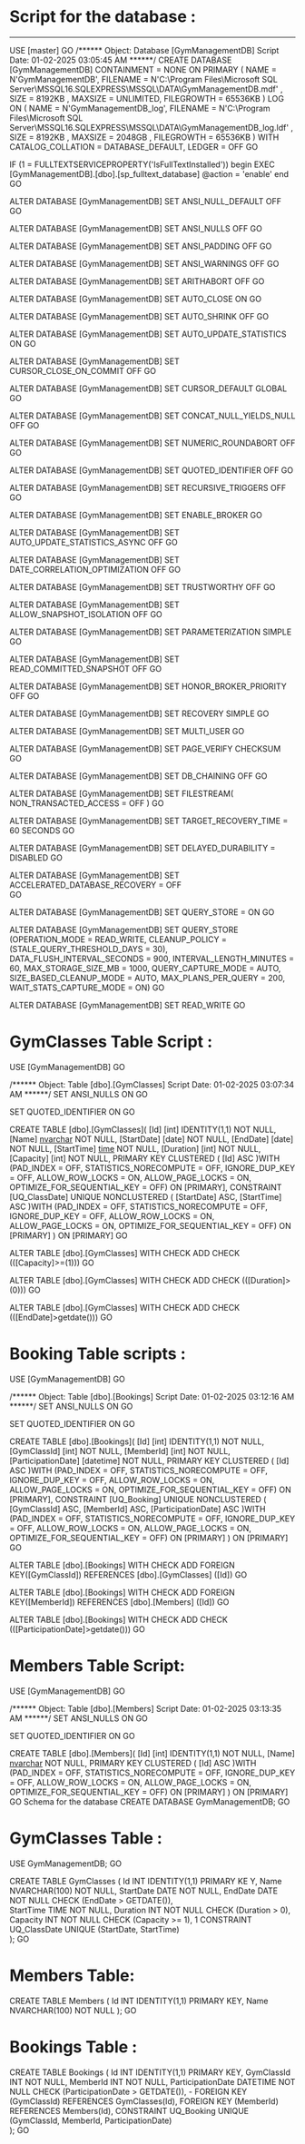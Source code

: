 # Script for the database :
----------------------------------------------------------------------------------------------------------------------------------------------------------------------------
USE [master]
GO
/****** Object:  Database [GymManagementDB]    Script Date: 01-02-2025 03:05:45 AM ******/
CREATE DATABASE [GymManagementDB]
 CONTAINMENT = NONE
 ON  PRIMARY 
( NAME = N'GymManagementDB', FILENAME = N'C:\Program Files\Microsoft SQL Server\MSSQL16.SQLEXPRESS\MSSQL\DATA\GymManagementDB.mdf' , SIZE = 8192KB , MAXSIZE = UNLIMITED, FILEGROWTH = 65536KB )
 LOG ON 
( NAME = N'GymManagementDB_log', FILENAME = N'C:\Program Files\Microsoft SQL Server\MSSQL16.SQLEXPRESS\MSSQL\DATA\GymManagementDB_log.ldf' , SIZE = 8192KB , MAXSIZE = 2048GB , FILEGROWTH = 65536KB )
 WITH CATALOG_COLLATION = DATABASE_DEFAULT, LEDGER = OFF
GO

IF (1 = FULLTEXTSERVICEPROPERTY('IsFullTextInstalled'))
begin
EXEC [GymManagementDB].[dbo].[sp_fulltext_database] @action = 'enable'
end
GO

ALTER DATABASE [GymManagementDB] SET ANSI_NULL_DEFAULT OFF 
GO

ALTER DATABASE [GymManagementDB] SET ANSI_NULLS OFF 
GO

ALTER DATABASE [GymManagementDB] SET ANSI_PADDING OFF 
GO

ALTER DATABASE [GymManagementDB] SET ANSI_WARNINGS OFF 
GO

ALTER DATABASE [GymManagementDB] SET ARITHABORT OFF 
GO

ALTER DATABASE [GymManagementDB] SET AUTO_CLOSE ON 
GO

ALTER DATABASE [GymManagementDB] SET AUTO_SHRINK OFF 
GO

ALTER DATABASE [GymManagementDB] SET AUTO_UPDATE_STATISTICS ON 
GO

ALTER DATABASE [GymManagementDB] SET CURSOR_CLOSE_ON_COMMIT OFF 
GO

ALTER DATABASE [GymManagementDB] SET CURSOR_DEFAULT  GLOBAL 
GO

ALTER DATABASE [GymManagementDB] SET CONCAT_NULL_YIELDS_NULL OFF 
GO

ALTER DATABASE [GymManagementDB] SET NUMERIC_ROUNDABORT OFF 
GO

ALTER DATABASE [GymManagementDB] SET QUOTED_IDENTIFIER OFF 
GO

ALTER DATABASE [GymManagementDB] SET RECURSIVE_TRIGGERS OFF 
GO

ALTER DATABASE [GymManagementDB] SET  ENABLE_BROKER 
GO

ALTER DATABASE [GymManagementDB] SET AUTO_UPDATE_STATISTICS_ASYNC OFF 
GO

ALTER DATABASE [GymManagementDB] SET DATE_CORRELATION_OPTIMIZATION OFF 
GO

ALTER DATABASE [GymManagementDB] SET TRUSTWORTHY OFF 
GO

ALTER DATABASE [GymManagementDB] SET ALLOW_SNAPSHOT_ISOLATION OFF 
GO

ALTER DATABASE [GymManagementDB] SET PARAMETERIZATION SIMPLE 
GO

ALTER DATABASE [GymManagementDB] SET READ_COMMITTED_SNAPSHOT OFF 
GO

ALTER DATABASE [GymManagementDB] SET HONOR_BROKER_PRIORITY OFF 
GO

ALTER DATABASE [GymManagementDB] SET RECOVERY SIMPLE 
GO

ALTER DATABASE [GymManagementDB] SET  MULTI_USER 
GO

ALTER DATABASE [GymManagementDB] SET PAGE_VERIFY CHECKSUM  
GO

ALTER DATABASE [GymManagementDB] SET DB_CHAINING OFF 
GO

ALTER DATABASE [GymManagementDB] SET FILESTREAM( NON_TRANSACTED_ACCESS = OFF ) 
GO

ALTER DATABASE [GymManagementDB] SET TARGET_RECOVERY_TIME = 60 SECONDS 
GO

ALTER DATABASE [GymManagementDB] SET DELAYED_DURABILITY = DISABLED 
GO

ALTER DATABASE [GymManagementDB] SET ACCELERATED_DATABASE_RECOVERY = OFF  
GO

ALTER DATABASE [GymManagementDB] SET QUERY_STORE = ON
GO

ALTER DATABASE [GymManagementDB] SET QUERY_STORE (OPERATION_MODE = READ_WRITE, CLEANUP_POLICY = (STALE_QUERY_THRESHOLD_DAYS = 30), DATA_FLUSH_INTERVAL_SECONDS = 900, INTERVAL_LENGTH_MINUTES = 60, MAX_STORAGE_SIZE_MB = 1000, QUERY_CAPTURE_MODE = AUTO, SIZE_BASED_CLEANUP_MODE = AUTO, MAX_PLANS_PER_QUERY = 200, WAIT_STATS_CAPTURE_MODE = ON)
GO

ALTER DATABASE [GymManagementDB] SET  READ_WRITE 
GO
# GymClasses Table Script :
USE [GymManagementDB]
GO

/****** Object:  Table [dbo].[GymClasses]    Script Date: 01-02-2025 03:07:34 AM ******/
SET ANSI_NULLS ON
GO

SET QUOTED_IDENTIFIER ON
GO

CREATE TABLE [dbo].[GymClasses](
	[Id] [int] IDENTITY(1,1) NOT NULL,
	[Name] [nvarchar](100) NOT NULL,
	[StartDate] [date] NOT NULL,
	[EndDate] [date] NOT NULL,
	[StartTime] [time](7) NOT NULL,
	[Duration] [int] NOT NULL,
	[Capacity] [int] NOT NULL,
PRIMARY KEY CLUSTERED 
(
	[Id] ASC
)WITH (PAD_INDEX = OFF, STATISTICS_NORECOMPUTE = OFF, IGNORE_DUP_KEY = OFF, ALLOW_ROW_LOCKS = ON, ALLOW_PAGE_LOCKS = ON, OPTIMIZE_FOR_SEQUENTIAL_KEY = OFF) ON [PRIMARY],
 CONSTRAINT [UQ_ClassDate] UNIQUE NONCLUSTERED 
(
	[StartDate] ASC,
	[StartTime] ASC
)WITH (PAD_INDEX = OFF, STATISTICS_NORECOMPUTE = OFF, IGNORE_DUP_KEY = OFF, ALLOW_ROW_LOCKS = ON, ALLOW_PAGE_LOCKS = ON, OPTIMIZE_FOR_SEQUENTIAL_KEY = OFF) ON [PRIMARY]
) ON [PRIMARY]
GO

ALTER TABLE [dbo].[GymClasses]  WITH CHECK ADD CHECK  (([Capacity]>=(1)))
GO

ALTER TABLE [dbo].[GymClasses]  WITH CHECK ADD CHECK  (([Duration]>(0)))
GO

ALTER TABLE [dbo].[GymClasses]  WITH CHECK ADD CHECK  (([EndDate]>getdate()))
GO
 # Booking Table scripts :

USE [GymManagementDB]
GO

/****** Object:  Table [dbo].[Bookings]    Script Date: 01-02-2025 03:12:16 AM ******/
SET ANSI_NULLS ON
GO

SET QUOTED_IDENTIFIER ON
GO

CREATE TABLE [dbo].[Bookings](
	[Id] [int] IDENTITY(1,1) NOT NULL,
	[GymClassId] [int] NOT NULL,
	[MemberId] [int] NOT NULL,
	[ParticipationDate] [datetime] NOT NULL,
PRIMARY KEY CLUSTERED 
(
	[Id] ASC
)WITH (PAD_INDEX = OFF, STATISTICS_NORECOMPUTE = OFF, IGNORE_DUP_KEY = OFF, ALLOW_ROW_LOCKS = ON, ALLOW_PAGE_LOCKS = ON, OPTIMIZE_FOR_SEQUENTIAL_KEY = OFF) ON [PRIMARY],
 CONSTRAINT [UQ_Booking] UNIQUE NONCLUSTERED 
(
	[GymClassId] ASC,
	[MemberId] ASC,
	[ParticipationDate] ASC
)WITH (PAD_INDEX = OFF, STATISTICS_NORECOMPUTE = OFF, IGNORE_DUP_KEY = OFF, ALLOW_ROW_LOCKS = ON, ALLOW_PAGE_LOCKS = ON, OPTIMIZE_FOR_SEQUENTIAL_KEY = OFF) ON [PRIMARY]
) ON [PRIMARY]
GO

ALTER TABLE [dbo].[Bookings]  WITH CHECK ADD FOREIGN KEY([GymClassId])
REFERENCES [dbo].[GymClasses] ([Id])
GO

ALTER TABLE [dbo].[Bookings]  WITH CHECK ADD FOREIGN KEY([MemberId])
REFERENCES [dbo].[Members] ([Id])
GO

ALTER TABLE [dbo].[Bookings]  WITH CHECK ADD CHECK  (([ParticipationDate]>getdate()))
GO
# Members Table Script:
USE [GymManagementDB]
GO

/****** Object:  Table [dbo].[Members]    Script Date: 01-02-2025 03:13:35 AM ******/
SET ANSI_NULLS ON
GO

SET QUOTED_IDENTIFIER ON
GO

CREATE TABLE [dbo].[Members](
	[Id] [int] IDENTITY(1,1) NOT NULL,
	[Name] [nvarchar](100) NOT NULL,
PRIMARY KEY CLUSTERED 
(
	[Id] ASC
)WITH (PAD_INDEX = OFF, STATISTICS_NORECOMPUTE = OFF, IGNORE_DUP_KEY = OFF, ALLOW_ROW_LOCKS = ON, ALLOW_PAGE_LOCKS = ON, OPTIMIZE_FOR_SEQUENTIAL_KEY = OFF) ON [PRIMARY]
) ON [PRIMARY]
GO
Schema for the database 
CREATE DATABASE GymManagementDB;
GO

# GymClasses Table :
USE GymManagementDB;
GO

CREATE TABLE GymClasses (
    Id INT IDENTITY(1,1) PRIMARY KE Y,
    Name NVARCHAR(100) NOT NULL,
    StartDate DATE NOT NULL,
    EndDate DATE NOT NULL CHECK (EndDate > GETDATE()),  
    StartTime TIME NOT NULL,
    Duration INT NOT NULL CHECK (Duration > 0),  
    Capacity INT NOT NULL CHECK (Capacity >= 1),  1
    CONSTRAINT UQ_ClassDate UNIQUE (StartDate, StartTime)  
);
GO

# Members Table:
CREATE TABLE Members (
    Id INT IDENTITY(1,1) PRIMARY KEY,
    Name NVARCHAR(100) NOT NULL
);
GO

# Bookings Table :
CREATE TABLE Bookings (
    Id INT IDENTITY(1,1) PRIMARY KEY,
    GymClassId INT NOT NULL,
    MemberId INT NOT NULL,
    ParticipationDate DATETIME NOT NULL CHECK (ParticipationDate > GETDATE()),  -
    FOREIGN KEY (GymClassId) REFERENCES GymClasses(Id),
    FOREIGN KEY (MemberId) REFERENCES Members(Id),
    CONSTRAINT UQ_Booking UNIQUE (GymClassId, MemberId, ParticipationDate)  
);
GO
